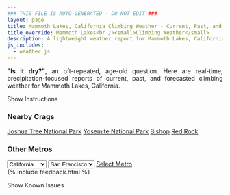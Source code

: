 ```yaml
---
### THIS FILE IS AUTO-GENERATED - DO NOT EDIT ###
layout: page
title: Mammoth Lakes, California Climbing Weather - Current, Past, and Forecasted Report
title_override: Mammoth Lakes<br /><small>Climbing Weather</small>
description: A lightweight weather report for Mammoth Lakes, California. Optimized for slow internet connections.
js_includes:
  - weather.js
---
```


<section class="measure center lh-copy f5-ns f6 ph2 mv4" style="text-align: justify;">
<strong>"Is it dry?"</strong>, an oft-repeated, age-old question. Here are real-time,
precipitation-focused reports of current, past, and forecasted climbing weather for Mammoth Lakes, California.
</section>

<p id="settings-toggle" class="mw5 b center tc hover-light-red black-70 pointer">Show Instructions</p>
<section id="settings" class="overflow-hidden" style="display:none;">
    <div class="mv2 ph2 center">
        <div class="fn f6 tc pv2">
            <p class="measure lh-copy center"><strong>Show/hide hourly forecasts</strong> by clicking the desired day.</p>
            <hr class="mw5 p0 mv2 o-60 b0 bt b--light-red light-red bg-light-red">
            <p class="measure lh-copy center"><strong>Current and Past conditions</strong> are measured by the nearest weather station. <strong>Forecast conditions</strong> are calculated and polled separately.</p>
            <hr class="mw5 p0 mv2 o-60 b0 bt b--light-red light-red bg-light-red">
            <p class="measure lh-copy center"><strong>Having issues?</strong> Try <a id="clear-cache" class="no-underline relative fancy-link light-red hover-light-red" href="#">clearing the local cache</a>.</p>
            <hr class="mw5 p0 mv2 o-60 b0 bt b--light-red light-red bg-light-red">
            <p class="measure lh-copy center">Weather data sourced from <a class="no-underline fancy-link relative light-red" target="_blank" href="https://www.weather.gov/documentation/services-web-api">weather.gov</a>.</p>
        </div>
    </div>
</section>
<section id="weather" data-crag="mammoth-lakes-california" class="mv4-ns mv3 ph2 center"></section>
<section id="nearby" class="tc lh-copy">
  <h3>Nearby Crags</h3>
<a class="nowrap no-underline fancy-link relative light-red mh3" href="/crags/joshua-tree-national-park-california-weather.html">Joshua Tree National Park</a>
<a class="nowrap no-underline fancy-link relative light-red mh3" href="/crags/yosemite-national-park-california-weather.html">Yosemite National Park</a>
<a class="nowrap no-underline fancy-link relative light-red mh3" href="/crags/bishop-california-weather.html">Bishop</a>
<a class="nowrap no-underline fancy-link relative light-red mh3" href="/crags/red-rock-nevada-weather.html">Red Rock</a>
</section>
<section id="nearby" class="tc lh-copy">
  <h3>Other Metros</h3>
  <select class="ma1 bg-near-white pa2" id="stateSel">
    <option value="Texas">Texas</option>
    <option value="Washington">Washington</option>
    <option value="Colorado">Colorado</option>
    <option value="Tennessee">Tennessee</option>
    <option value="Utah">Utah</option>
    <option value="California" selected>California</option>
  </select>
  <select class="ma1 bg-near-white pa2" id="citySel">
    <option value="San Francisco" selected>San Francisco</option>
    <option value="Los Angeles">Los Angeles</option>
  </select>
  <a id="selectMetro" class="f6 link dim ph3 pv2 ma1 dib white bg-light-red" href="/crags/san-francisco-california-weather.html">Select Metro</a>
  <script>
    var states = [];
    states["Texas"] = "Austin"
    states["Washington"] = "Seattle"
    states["Colorado"] = "Denver"
    states["Tennessee"] = "Nashville"
    states["Utah"] = "Salt Lake City"
    states["California"] = "San Francisco|Los Angeles"
  </script>
</section>
{% include feedback.html %}
<p id="issues-toggle" class="mw5 b center tc hover-light-red black-70 pointer">Show Known Issues</p>
<section id="issues" class="overflow-hidden tc f6">
</section>

<script>
  var weekly_REV_58_16 = {"updated":"2022-03-05T05:42:43+00:00","units":"us","forecastGenerator":"BaselineForecastGenerator","generatedAt":"2022-03-05T08:37:37+00:00","updateTime":"2022-03-05T05:42:43+00:00","validTimes":"2022-03-04T23:00:00+00:00/P7DT2H","elevation":{"unitCode":"wmoUnit:m","value":2411.8824},"periods":[{"number":1,"name":"Overnight","startTime":"2022-03-05T00:00:00-08:00","endTime":"2022-03-05T06:00:00-08:00","isDaytime":false,"temperature":14,"temperatureUnit":"F","temperatureTrend":null,"windSpeed":"10 mph","windDirection":"SW","icon":"https://api.weather.gov/icons/land/night/snow,60?size=medium","shortForecast":"Snow Showers Likely","detailedForecast":"Snow showers likely. Mostly cloudy, with a low around 14. Southwest wind around 10 mph, with gusts as high as 35 mph. Chance of precipitation is 60%. New snow accumulation of 1 to 2 inches possible."},{"number":2,"name":"Saturday","startTime":"2022-03-05T06:00:00-08:00","endTime":"2022-03-05T18:00:00-08:00","isDaytime":true,"temperature":29,"temperatureUnit":"F","temperatureTrend":null,"windSpeed":"5 to 10 mph","windDirection":"SW","icon":"https://api.weather.gov/icons/land/day/snow,60/snow,70?size=medium","shortForecast":"Snow Showers Likely","detailedForecast":"Snow showers likely. Partly sunny, with a high near 29. Southwest wind 5 to 10 mph, with gusts as high as 30 mph. Chance of precipitation is 70%. New snow accumulation of 1 to 3 inches possible."},{"number":3,"name":"Saturday Night","startTime":"2022-03-05T18:00:00-08:00","endTime":"2022-03-06T06:00:00-08:00","isDaytime":false,"temperature":12,"temperatureUnit":"F","temperatureTrend":null,"windSpeed":"5 mph","windDirection":"W","icon":"https://api.weather.gov/icons/land/night/snow,20/bkn?size=medium","shortForecast":"Slight Chance Snow Showers then Mostly Cloudy","detailedForecast":"A slight chance of snow showers before 10pm. Mostly cloudy, with a low around 12. West wind around 5 mph, with gusts as high as 20 mph. Chance of precipitation is 20%. New snow accumulation of less than one inch possible."},{"number":4,"name":"Sunday","startTime":"2022-03-06T06:00:00-08:00","endTime":"2022-03-06T18:00:00-08:00","isDaytime":true,"temperature":36,"temperatureUnit":"F","temperatureTrend":null,"windSpeed":"5 mph","windDirection":"NW","icon":"https://api.weather.gov/icons/land/day/few?size=medium","shortForecast":"Sunny","detailedForecast":"Sunny, with a high near 36. Northwest wind around 5 mph."},{"number":5,"name":"Sunday Night","startTime":"2022-03-06T18:00:00-08:00","endTime":"2022-03-07T06:00:00-08:00","isDaytime":false,"temperature":10,"temperatureUnit":"F","temperatureTrend":null,"windSpeed":"5 mph","windDirection":"NW","icon":"https://api.weather.gov/icons/land/night/few?size=medium","shortForecast":"Mostly Clear","detailedForecast":"Mostly clear, with a low around 10. Northwest wind around 5 mph."},{"number":6,"name":"Monday","startTime":"2022-03-07T06:00:00-08:00","endTime":"2022-03-07T18:00:00-08:00","isDaytime":true,"temperature":36,"temperatureUnit":"F","temperatureTrend":null,"windSpeed":"5 mph","windDirection":"N","icon":"https://api.weather.gov/icons/land/day/few?size=medium","shortForecast":"Sunny","detailedForecast":"Sunny, with a high near 36. North wind around 5 mph."},{"number":7,"name":"Monday Night","startTime":"2022-03-07T18:00:00-08:00","endTime":"2022-03-08T06:00:00-08:00","isDaytime":false,"temperature":14,"temperatureUnit":"F","temperatureTrend":null,"windSpeed":"5 to 10 mph","windDirection":"N","icon":"https://api.weather.gov/icons/land/night/few?size=medium","shortForecast":"Mostly Clear","detailedForecast":"Mostly clear, with a low around 14."},{"number":8,"name":"Tuesday","startTime":"2022-03-08T06:00:00-08:00","endTime":"2022-03-08T18:00:00-08:00","isDaytime":true,"temperature":43,"temperatureUnit":"F","temperatureTrend":null,"windSpeed":"5 to 10 mph","windDirection":"NW","icon":"https://api.weather.gov/icons/land/day/few?size=medium","shortForecast":"Sunny","detailedForecast":"Sunny, with a high near 43."},{"number":9,"name":"Tuesday Night","startTime":"2022-03-08T18:00:00-08:00","endTime":"2022-03-09T06:00:00-08:00","isDaytime":false,"temperature":18,"temperatureUnit":"F","temperatureTrend":null,"windSpeed":"5 to 10 mph","windDirection":"W","icon":"https://api.weather.gov/icons/land/night/few?size=medium","shortForecast":"Mostly Clear","detailedForecast":"Mostly clear, with a low around 18."},{"number":10,"name":"Wednesday","startTime":"2022-03-09T06:00:00-08:00","endTime":"2022-03-09T18:00:00-08:00","isDaytime":true,"temperature":45,"temperatureUnit":"F","temperatureTrend":null,"windSpeed":"5 to 10 mph","windDirection":"W","icon":"https://api.weather.gov/icons/land/day/few?size=medium","shortForecast":"Sunny","detailedForecast":"Sunny, with a high near 45."},{"number":11,"name":"Wednesday Night","startTime":"2022-03-09T18:00:00-08:00","endTime":"2022-03-10T06:00:00-08:00","isDaytime":false,"temperature":17,"temperatureUnit":"F","temperatureTrend":null,"windSpeed":"10 mph","windDirection":"W","icon":"https://api.weather.gov/icons/land/night/few?size=medium","shortForecast":"Mostly Clear","detailedForecast":"Mostly clear, with a low around 17."},{"number":12,"name":"Thursday","startTime":"2022-03-10T06:00:00-08:00","endTime":"2022-03-10T18:00:00-08:00","isDaytime":true,"temperature":43,"temperatureUnit":"F","temperatureTrend":null,"windSpeed":"5 to 10 mph","windDirection":"W","icon":"https://api.weather.gov/icons/land/day/few?size=medium","shortForecast":"Sunny","detailedForecast":"Sunny, with a high near 43."},{"number":13,"name":"Thursday Night","startTime":"2022-03-10T18:00:00-08:00","endTime":"2022-03-11T06:00:00-08:00","isDaytime":false,"temperature":18,"temperatureUnit":"F","temperatureTrend":null,"windSpeed":"5 to 10 mph","windDirection":"NW","icon":"https://api.weather.gov/icons/land/night/few?size=medium","shortForecast":"Mostly Clear","detailedForecast":"Mostly clear, with a low around 18."},{"number":14,"name":"Friday","startTime":"2022-03-11T06:00:00-08:00","endTime":"2022-03-11T18:00:00-08:00","isDaytime":true,"temperature":49,"temperatureUnit":"F","temperatureTrend":null,"windSpeed":"5 to 10 mph","windDirection":"NW","icon":"https://api.weather.gov/icons/land/day/few?size=medium","shortForecast":"Sunny","detailedForecast":"Sunny, with a high near 49."}]}
  var hourly_REV_58_16 = {"@context":["https://geojson.org/geojson-ld/geojson-context.jsonld",{"@version":"1.1","wx":"https://api.weather.gov/ontology#","geo":"http://www.opengis.net/ont/geosparql#","unit":"http://codes.wmo.int/common/unit/","@vocab":"https://api.weather.gov/ontology#"}],"type":"Feature","geometry":{"type":"Polygon","coordinates":[[[-118.9841824,37.6465059],[-118.9792353,37.6245903],[-118.9515481,37.6285075],[-118.9564896,37.650423499999995],[-118.9841824,37.6465059]]]},"properties":{"updated":"2022-03-05T05:42:43+00:00","units":"us","forecastGenerator":"HourlyForecastGenerator","generatedAt":"2022-03-05T08:37:39+00:00","updateTime":"2022-03-05T05:42:43+00:00","validTimes":"2022-03-04T23:00:00+00:00/P7DT2H","elevation":{"unitCode":"wmoUnit:m","value":2411.8824},"periods":[{"number":1,"name":"","startTime":"2022-03-05T00:00:00-08:00","endTime":"2022-03-05T01:00:00-08:00","isDaytime":false,"temperature":25,"temperatureUnit":"F","temperatureTrend":null,"windSpeed":"10 mph","windDirection":"SW","icon":"https://api.weather.gov/icons/land/night/snow,60?size=small","shortForecast":"Snow Showers Likely","detailedForecast":""},{"number":2,"name":"","startTime":"2022-03-05T01:00:00-08:00","endTime":"2022-03-05T02:00:00-08:00","isDaytime":false,"temperature":23,"temperatureUnit":"F","temperatureTrend":null,"windSpeed":"10 mph","windDirection":"SW","icon":"https://api.weather.gov/icons/land/night/snow,50?size=small","shortForecast":"Chance Snow Showers","detailedForecast":""},{"number":3,"name":"","startTime":"2022-03-05T02:00:00-08:00","endTime":"2022-03-05T03:00:00-08:00","isDaytime":false,"temperature":20,"temperatureUnit":"F","temperatureTrend":null,"windSpeed":"10 mph","windDirection":"SW","icon":"https://api.weather.gov/icons/land/night/snow,50?size=small","shortForecast":"Chance Snow Showers","detailedForecast":""},{"number":4,"name":"","startTime":"2022-03-05T03:00:00-08:00","endTime":"2022-03-05T04:00:00-08:00","isDaytime":false,"temperature":18,"temperatureUnit":"F","temperatureTrend":null,"windSpeed":"10 mph","windDirection":"SW","icon":"https://api.weather.gov/icons/land/night/snow,50?size=small","shortForecast":"Chance Snow Showers","detailedForecast":""},{"number":5,"name":"","startTime":"2022-03-05T04:00:00-08:00","endTime":"2022-03-05T05:00:00-08:00","isDaytime":false,"temperature":17,"temperatureUnit":"F","temperatureTrend":null,"windSpeed":"10 mph","windDirection":"SW","icon":"https://api.weather.gov/icons/land/night/snow,20?size=small","shortForecast":"Slight Chance Snow Showers","detailedForecast":""},{"number":6,"name":"","startTime":"2022-03-05T05:00:00-08:00","endTime":"2022-03-05T06:00:00-08:00","isDaytime":false,"temperature":17,"temperatureUnit":"F","temperatureTrend":null,"windSpeed":"10 mph","windDirection":"SW","icon":"https://api.weather.gov/icons/land/night/snow,20?size=small","shortForecast":"Slight Chance Snow Showers","detailedForecast":""},{"number":7,"name":"","startTime":"2022-03-05T06:00:00-08:00","endTime":"2022-03-05T07:00:00-08:00","isDaytime":true,"temperature":17,"temperatureUnit":"F","temperatureTrend":null,"windSpeed":"10 mph","windDirection":"SW","icon":"https://api.weather.gov/icons/land/day/snow,20?size=small","shortForecast":"Slight Chance Snow Showers","detailedForecast":""},{"number":8,"name":"","startTime":"2022-03-05T07:00:00-08:00","endTime":"2022-03-05T08:00:00-08:00","isDaytime":true,"temperature":16,"temperatureUnit":"F","temperatureTrend":null,"windSpeed":"10 mph","windDirection":"SW","icon":"https://api.weather.gov/icons/land/day/snow?size=small","shortForecast":"Chance Snow Showers","detailedForecast":""},{"number":9,"name":"","startTime":"2022-03-05T08:00:00-08:00","endTime":"2022-03-05T09:00:00-08:00","isDaytime":true,"temperature":20,"temperatureUnit":"F","temperatureTrend":null,"windSpeed":"10 mph","windDirection":"SW","icon":"https://api.weather.gov/icons/land/day/snow?size=small","shortForecast":"Chance Snow Showers","detailedForecast":""},{"number":10,"name":"","startTime":"2022-03-05T09:00:00-08:00","endTime":"2022-03-05T10:00:00-08:00","isDaytime":true,"temperature":24,"temperatureUnit":"F","temperatureTrend":null,"windSpeed":"10 mph","windDirection":"SW","icon":"https://api.weather.gov/icons/land/day/snow?size=small","shortForecast":"Chance Snow Showers","detailedForecast":""},{"number":11,"name":"","startTime":"2022-03-05T10:00:00-08:00","endTime":"2022-03-05T11:00:00-08:00","isDaytime":true,"temperature":25,"temperatureUnit":"F","temperatureTrend":null,"windSpeed":"5 mph","windDirection":"W","icon":"https://api.weather.gov/icons/land/day/snow?size=small","shortForecast":"Snow Showers Likely","detailedForecast":""},{"number":12,"name":"","startTime":"2022-03-05T11:00:00-08:00","endTime":"2022-03-05T12:00:00-08:00","isDaytime":true,"temperature":26,"temperatureUnit":"F","temperatureTrend":null,"windSpeed":"5 mph","windDirection":"W","icon":"https://api.weather.gov/icons/land/day/snow?size=small","shortForecast":"Snow Showers Likely","detailedForecast":""},{"number":13,"name":"","startTime":"2022-03-05T12:00:00-08:00","endTime":"2022-03-05T13:00:00-08:00","isDaytime":true,"temperature":27,"temperatureUnit":"F","temperatureTrend":null,"windSpeed":"5 mph","windDirection":"W","icon":"https://api.weather.gov/icons/land/day/snow?size=small","shortForecast":"Snow Showers Likely","detailedForecast":""},{"number":14,"name":"","startTime":"2022-03-05T13:00:00-08:00","endTime":"2022-03-05T14:00:00-08:00","isDaytime":true,"temperature":27,"temperatureUnit":"F","temperatureTrend":null,"windSpeed":"10 mph","windDirection":"W","icon":"https://api.weather.gov/icons/land/day/snow?size=small","shortForecast":"Snow Showers Likely","detailedForecast":""},{"number":15,"name":"","startTime":"2022-03-05T14:00:00-08:00","endTime":"2022-03-05T15:00:00-08:00","isDaytime":true,"temperature":27,"temperatureUnit":"F","temperatureTrend":null,"windSpeed":"10 mph","windDirection":"W","icon":"https://api.weather.gov/icons/land/day/snow?size=small","shortForecast":"Snow Showers Likely","detailedForecast":""},{"number":16,"name":"","startTime":"2022-03-05T15:00:00-08:00","endTime":"2022-03-05T16:00:00-08:00","isDaytime":true,"temperature":27,"temperatureUnit":"F","temperatureTrend":null,"windSpeed":"10 mph","windDirection":"W","icon":"https://api.weather.gov/icons/land/day/snow?size=small","shortForecast":"Snow Showers Likely","detailedForecast":""},{"number":17,"name":"","startTime":"2022-03-05T16:00:00-08:00","endTime":"2022-03-05T17:00:00-08:00","isDaytime":true,"temperature":26,"temperatureUnit":"F","temperatureTrend":null,"windSpeed":"5 mph","windDirection":"W","icon":"https://api.weather.gov/icons/land/day/snow?size=small","shortForecast":"Slight Chance Snow Showers","detailedForecast":""},{"number":18,"name":"","startTime":"2022-03-05T17:00:00-08:00","endTime":"2022-03-05T18:00:00-08:00","isDaytime":true,"temperature":25,"temperatureUnit":"F","temperatureTrend":null,"windSpeed":"5 mph","windDirection":"W","icon":"https://api.weather.gov/icons/land/day/snow?size=small","shortForecast":"Slight Chance Snow Showers","detailedForecast":""},{"number":19,"name":"","startTime":"2022-03-05T18:00:00-08:00","endTime":"2022-03-05T19:00:00-08:00","isDaytime":false,"temperature":23,"temperatureUnit":"F","temperatureTrend":null,"windSpeed":"5 mph","windDirection":"W","icon":"https://api.weather.gov/icons/land/night/snow?size=small","shortForecast":"Slight Chance Snow Showers","detailedForecast":""},{"number":20,"name":"","startTime":"2022-03-05T19:00:00-08:00","endTime":"2022-03-05T20:00:00-08:00","isDaytime":false,"temperature":22,"temperatureUnit":"F","temperatureTrend":null,"windSpeed":"5 mph","windDirection":"W","icon":"https://api.weather.gov/icons/land/night/snow?size=small","shortForecast":"Slight Chance Snow Showers","detailedForecast":""},{"number":21,"name":"","startTime":"2022-03-05T20:00:00-08:00","endTime":"2022-03-05T21:00:00-08:00","isDaytime":false,"temperature":21,"temperatureUnit":"F","temperatureTrend":null,"windSpeed":"5 mph","windDirection":"W","icon":"https://api.weather.gov/icons/land/night/snow?size=small","shortForecast":"Slight Chance Snow Showers","detailedForecast":""},{"number":22,"name":"","startTime":"2022-03-05T21:00:00-08:00","endTime":"2022-03-05T22:00:00-08:00","isDaytime":false,"temperature":21,"temperatureUnit":"F","temperatureTrend":null,"windSpeed":"5 mph","windDirection":"W","icon":"https://api.weather.gov/icons/land/night/snow?size=small","shortForecast":"Slight Chance Snow Showers","detailedForecast":""},{"number":23,"name":"","startTime":"2022-03-05T22:00:00-08:00","endTime":"2022-03-05T23:00:00-08:00","isDaytime":false,"temperature":21,"temperatureUnit":"F","temperatureTrend":null,"windSpeed":"5 mph","windDirection":"W","icon":"https://api.weather.gov/icons/land/night/bkn?size=small","shortForecast":"Mostly Cloudy","detailedForecast":""},{"number":24,"name":"","startTime":"2022-03-05T23:00:00-08:00","endTime":"2022-03-06T00:00:00-08:00","isDaytime":false,"temperature":20,"temperatureUnit":"F","temperatureTrend":null,"windSpeed":"5 mph","windDirection":"W","icon":"https://api.weather.gov/icons/land/night/bkn?size=small","shortForecast":"Mostly Cloudy","detailedForecast":""},{"number":25,"name":"","startTime":"2022-03-06T00:00:00-08:00","endTime":"2022-03-06T01:00:00-08:00","isDaytime":false,"temperature":20,"temperatureUnit":"F","temperatureTrend":null,"windSpeed":"5 mph","windDirection":"W","icon":"https://api.weather.gov/icons/land/night/bkn?size=small","shortForecast":"Mostly Cloudy","detailedForecast":""},{"number":26,"name":"","startTime":"2022-03-06T01:00:00-08:00","endTime":"2022-03-06T02:00:00-08:00","isDaytime":false,"temperature":19,"temperatureUnit":"F","temperatureTrend":null,"windSpeed":"5 mph","windDirection":"W","icon":"https://api.weather.gov/icons/land/night/bkn?size=small","shortForecast":"Mostly Cloudy","detailedForecast":""},{"number":27,"name":"","startTime":"2022-03-06T02:00:00-08:00","endTime":"2022-03-06T03:00:00-08:00","isDaytime":false,"temperature":18,"temperatureUnit":"F","temperatureTrend":null,"windSpeed":"5 mph","windDirection":"W","icon":"https://api.weather.gov/icons/land/night/bkn?size=small","shortForecast":"Mostly Cloudy","detailedForecast":""},{"number":28,"name":"","startTime":"2022-03-06T03:00:00-08:00","endTime":"2022-03-06T04:00:00-08:00","isDaytime":false,"temperature":18,"temperatureUnit":"F","temperatureTrend":null,"windSpeed":"5 mph","windDirection":"W","icon":"https://api.weather.gov/icons/land/night/bkn?size=small","shortForecast":"Mostly Cloudy","detailedForecast":""},{"number":29,"name":"","startTime":"2022-03-06T04:00:00-08:00","endTime":"2022-03-06T05:00:00-08:00","isDaytime":false,"temperature":17,"temperatureUnit":"F","temperatureTrend":null,"windSpeed":"5 mph","windDirection":"W","icon":"https://api.weather.gov/icons/land/night/sct?size=small","shortForecast":"Partly Cloudy","detailedForecast":""},{"number":30,"name":"","startTime":"2022-03-06T05:00:00-08:00","endTime":"2022-03-06T06:00:00-08:00","isDaytime":false,"temperature":15,"temperatureUnit":"F","temperatureTrend":null,"windSpeed":"5 mph","windDirection":"W","icon":"https://api.weather.gov/icons/land/night/sct?size=small","shortForecast":"Partly Cloudy","detailedForecast":""},{"number":31,"name":"","startTime":"2022-03-06T06:00:00-08:00","endTime":"2022-03-06T07:00:00-08:00","isDaytime":true,"temperature":14,"temperatureUnit":"F","temperatureTrend":null,"windSpeed":"5 mph","windDirection":"W","icon":"https://api.weather.gov/icons/land/day/sct?size=small","shortForecast":"Mostly Sunny","detailedForecast":""},{"number":32,"name":"","startTime":"2022-03-06T07:00:00-08:00","endTime":"2022-03-06T08:00:00-08:00","isDaytime":true,"temperature":15,"temperatureUnit":"F","temperatureTrend":null,"windSpeed":"5 mph","windDirection":"W","icon":"https://api.weather.gov/icons/land/day/few?size=small","shortForecast":"Sunny","detailedForecast":""},{"number":33,"name":"","startTime":"2022-03-06T08:00:00-08:00","endTime":"2022-03-06T09:00:00-08:00","isDaytime":true,"temperature":19,"temperatureUnit":"F","temperatureTrend":null,"windSpeed":"5 mph","windDirection":"W","icon":"https://api.weather.gov/icons/land/day/few?size=small","shortForecast":"Sunny","detailedForecast":""},{"number":34,"name":"","startTime":"2022-03-06T09:00:00-08:00","endTime":"2022-03-06T10:00:00-08:00","isDaytime":true,"temperature":24,"temperatureUnit":"F","temperatureTrend":null,"windSpeed":"5 mph","windDirection":"W","icon":"https://api.weather.gov/icons/land/day/few?size=small","shortForecast":"Sunny","detailedForecast":""},{"number":35,"name":"","startTime":"2022-03-06T10:00:00-08:00","endTime":"2022-03-06T11:00:00-08:00","isDaytime":true,"temperature":29,"temperatureUnit":"F","temperatureTrend":null,"windSpeed":"5 mph","windDirection":"N","icon":"https://api.weather.gov/icons/land/day/few?size=small","shortForecast":"Sunny","detailedForecast":""},{"number":36,"name":"","startTime":"2022-03-06T11:00:00-08:00","endTime":"2022-03-06T12:00:00-08:00","isDaytime":true,"temperature":32,"temperatureUnit":"F","temperatureTrend":null,"windSpeed":"5 mph","windDirection":"N","icon":"https://api.weather.gov/icons/land/day/few?size=small","shortForecast":"Sunny","detailedForecast":""},{"number":37,"name":"","startTime":"2022-03-06T12:00:00-08:00","endTime":"2022-03-06T13:00:00-08:00","isDaytime":true,"temperature":33,"temperatureUnit":"F","temperatureTrend":null,"windSpeed":"5 mph","windDirection":"N","icon":"https://api.weather.gov/icons/land/day/few?size=small","shortForecast":"Sunny","detailedForecast":""},{"number":38,"name":"","startTime":"2022-03-06T13:00:00-08:00","endTime":"2022-03-06T14:00:00-08:00","isDaytime":true,"temperature":34,"temperatureUnit":"F","temperatureTrend":null,"windSpeed":"5 mph","windDirection":"N","icon":"https://api.weather.gov/icons/land/day/few?size=small","shortForecast":"Sunny","detailedForecast":""},{"number":39,"name":"","startTime":"2022-03-06T14:00:00-08:00","endTime":"2022-03-06T15:00:00-08:00","isDaytime":true,"temperature":35,"temperatureUnit":"F","temperatureTrend":null,"windSpeed":"5 mph","windDirection":"N","icon":"https://api.weather.gov/icons/land/day/few?size=small","shortForecast":"Sunny","detailedForecast":""},{"number":40,"name":"","startTime":"2022-03-06T15:00:00-08:00","endTime":"2022-03-06T16:00:00-08:00","isDaytime":true,"temperature":35,"temperatureUnit":"F","temperatureTrend":null,"windSpeed":"5 mph","windDirection":"N","icon":"https://api.weather.gov/icons/land/day/few?size=small","shortForecast":"Sunny","detailedForecast":""},{"number":41,"name":"","startTime":"2022-03-06T16:00:00-08:00","endTime":"2022-03-06T17:00:00-08:00","isDaytime":true,"temperature":33,"temperatureUnit":"F","temperatureTrend":null,"windSpeed":"5 mph","windDirection":"N","icon":"https://api.weather.gov/icons/land/day/few?size=small","shortForecast":"Sunny","detailedForecast":""},{"number":42,"name":"","startTime":"2022-03-06T17:00:00-08:00","endTime":"2022-03-06T18:00:00-08:00","isDaytime":true,"temperature":29,"temperatureUnit":"F","temperatureTrend":null,"windSpeed":"5 mph","windDirection":"N","icon":"https://api.weather.gov/icons/land/day/few?size=small","shortForecast":"Sunny","detailedForecast":""},{"number":43,"name":"","startTime":"2022-03-06T18:00:00-08:00","endTime":"2022-03-06T19:00:00-08:00","isDaytime":false,"temperature":25,"temperatureUnit":"F","temperatureTrend":null,"windSpeed":"5 mph","windDirection":"N","icon":"https://api.weather.gov/icons/land/night/few?size=small","shortForecast":"Mostly Clear","detailedForecast":""},{"number":44,"name":"","startTime":"2022-03-06T19:00:00-08:00","endTime":"2022-03-06T20:00:00-08:00","isDaytime":false,"temperature":21,"temperatureUnit":"F","temperatureTrend":null,"windSpeed":"5 mph","windDirection":"NW","icon":"https://api.weather.gov/icons/land/night/few?size=small","shortForecast":"Mostly Clear","detailedForecast":""},{"number":45,"name":"","startTime":"2022-03-06T20:00:00-08:00","endTime":"2022-03-06T21:00:00-08:00","isDaytime":false,"temperature":19,"temperatureUnit":"F","temperatureTrend":null,"windSpeed":"5 mph","windDirection":"NW","icon":"https://api.weather.gov/icons/land/night/few?size=small","shortForecast":"Mostly Clear","detailedForecast":""},{"number":46,"name":"","startTime":"2022-03-06T21:00:00-08:00","endTime":"2022-03-06T22:00:00-08:00","isDaytime":false,"temperature":18,"temperatureUnit":"F","temperatureTrend":null,"windSpeed":"5 mph","windDirection":"NW","icon":"https://api.weather.gov/icons/land/night/few?size=small","shortForecast":"Mostly Clear","detailedForecast":""},{"number":47,"name":"","startTime":"2022-03-06T22:00:00-08:00","endTime":"2022-03-06T23:00:00-08:00","isDaytime":false,"temperature":18,"temperatureUnit":"F","temperatureTrend":null,"windSpeed":"5 mph","windDirection":"NW","icon":"https://api.weather.gov/icons/land/night/few?size=small","shortForecast":"Mostly Clear","detailedForecast":""},{"number":48,"name":"","startTime":"2022-03-06T23:00:00-08:00","endTime":"2022-03-07T00:00:00-08:00","isDaytime":false,"temperature":17,"temperatureUnit":"F","temperatureTrend":null,"windSpeed":"5 mph","windDirection":"NW","icon":"https://api.weather.gov/icons/land/night/few?size=small","shortForecast":"Mostly Clear","detailedForecast":""},{"number":49,"name":"","startTime":"2022-03-07T00:00:00-08:00","endTime":"2022-03-07T01:00:00-08:00","isDaytime":false,"temperature":17,"temperatureUnit":"F","temperatureTrend":null,"windSpeed":"5 mph","windDirection":"NW","icon":"https://api.weather.gov/icons/land/night/few?size=small","shortForecast":"Mostly Clear","detailedForecast":""},{"number":50,"name":"","startTime":"2022-03-07T01:00:00-08:00","endTime":"2022-03-07T02:00:00-08:00","isDaytime":false,"temperature":16,"temperatureUnit":"F","temperatureTrend":null,"windSpeed":"5 mph","windDirection":"NW","icon":"https://api.weather.gov/icons/land/night/few?size=small","shortForecast":"Mostly Clear","detailedForecast":""},{"number":51,"name":"","startTime":"2022-03-07T02:00:00-08:00","endTime":"2022-03-07T03:00:00-08:00","isDaytime":false,"temperature":15,"temperatureUnit":"F","temperatureTrend":null,"windSpeed":"5 mph","windDirection":"NW","icon":"https://api.weather.gov/icons/land/night/few?size=small","shortForecast":"Mostly Clear","detailedForecast":""},{"number":52,"name":"","startTime":"2022-03-07T03:00:00-08:00","endTime":"2022-03-07T04:00:00-08:00","isDaytime":false,"temperature":14,"temperatureUnit":"F","temperatureTrend":null,"windSpeed":"5 mph","windDirection":"NW","icon":"https://api.weather.gov/icons/land/night/few?size=small","shortForecast":"Mostly Clear","detailedForecast":""},{"number":53,"name":"","startTime":"2022-03-07T04:00:00-08:00","endTime":"2022-03-07T05:00:00-08:00","isDaytime":false,"temperature":13,"temperatureUnit":"F","temperatureTrend":null,"windSpeed":"5 mph","windDirection":"N","icon":"https://api.weather.gov/icons/land/night/few?size=small","shortForecast":"Mostly Clear","detailedForecast":""},{"number":54,"name":"","startTime":"2022-03-07T05:00:00-08:00","endTime":"2022-03-07T06:00:00-08:00","isDaytime":false,"temperature":12,"temperatureUnit":"F","temperatureTrend":null,"windSpeed":"5 mph","windDirection":"N","icon":"https://api.weather.gov/icons/land/night/few?size=small","shortForecast":"Mostly Clear","detailedForecast":""},{"number":55,"name":"","startTime":"2022-03-07T06:00:00-08:00","endTime":"2022-03-07T07:00:00-08:00","isDaytime":true,"temperature":11,"temperatureUnit":"F","temperatureTrend":null,"windSpeed":"5 mph","windDirection":"N","icon":"https://api.weather.gov/icons/land/day/few?size=small","shortForecast":"Sunny","detailedForecast":""},{"number":56,"name":"","startTime":"2022-03-07T07:00:00-08:00","endTime":"2022-03-07T08:00:00-08:00","isDaytime":true,"temperature":12,"temperatureUnit":"F","temperatureTrend":null,"windSpeed":"5 mph","windDirection":"N","icon":"https://api.weather.gov/icons/land/day/few?size=small","shortForecast":"Sunny","detailedForecast":""},{"number":57,"name":"","startTime":"2022-03-07T08:00:00-08:00","endTime":"2022-03-07T09:00:00-08:00","isDaytime":true,"temperature":16,"temperatureUnit":"F","temperatureTrend":null,"windSpeed":"5 mph","windDirection":"N","icon":"https://api.weather.gov/icons/land/day/few?size=small","shortForecast":"Sunny","detailedForecast":""},{"number":58,"name":"","startTime":"2022-03-07T09:00:00-08:00","endTime":"2022-03-07T10:00:00-08:00","isDaytime":true,"temperature":22,"temperatureUnit":"F","temperatureTrend":null,"windSpeed":"5 mph","windDirection":"N","icon":"https://api.weather.gov/icons/land/day/few?size=small","shortForecast":"Sunny","detailedForecast":""},{"number":59,"name":"","startTime":"2022-03-07T10:00:00-08:00","endTime":"2022-03-07T11:00:00-08:00","isDaytime":true,"temperature":27,"temperatureUnit":"F","temperatureTrend":null,"windSpeed":"5 mph","windDirection":"N","icon":"https://api.weather.gov/icons/land/day/skc?size=small","shortForecast":"Sunny","detailedForecast":""},{"number":60,"name":"","startTime":"2022-03-07T11:00:00-08:00","endTime":"2022-03-07T12:00:00-08:00","isDaytime":true,"temperature":30,"temperatureUnit":"F","temperatureTrend":null,"windSpeed":"5 mph","windDirection":"N","icon":"https://api.weather.gov/icons/land/day/skc?size=small","shortForecast":"Sunny","detailedForecast":""},{"number":61,"name":"","startTime":"2022-03-07T12:00:00-08:00","endTime":"2022-03-07T13:00:00-08:00","isDaytime":true,"temperature":31,"temperatureUnit":"F","temperatureTrend":null,"windSpeed":"5 mph","windDirection":"N","icon":"https://api.weather.gov/icons/land/day/skc?size=small","shortForecast":"Sunny","detailedForecast":""},{"number":62,"name":"","startTime":"2022-03-07T13:00:00-08:00","endTime":"2022-03-07T14:00:00-08:00","isDaytime":true,"temperature":32,"temperatureUnit":"F","temperatureTrend":null,"windSpeed":"5 mph","windDirection":"N","icon":"https://api.weather.gov/icons/land/day/skc?size=small","shortForecast":"Sunny","detailedForecast":""},{"number":63,"name":"","startTime":"2022-03-07T14:00:00-08:00","endTime":"2022-03-07T15:00:00-08:00","isDaytime":true,"temperature":33,"temperatureUnit":"F","temperatureTrend":null,"windSpeed":"5 mph","windDirection":"N","icon":"https://api.weather.gov/icons/land/day/skc?size=small","shortForecast":"Sunny","detailedForecast":""},{"number":64,"name":"","startTime":"2022-03-07T15:00:00-08:00","endTime":"2022-03-07T16:00:00-08:00","isDaytime":true,"temperature":34,"temperatureUnit":"F","temperatureTrend":null,"windSpeed":"5 mph","windDirection":"N","icon":"https://api.weather.gov/icons/land/day/skc?size=small","shortForecast":"Sunny","detailedForecast":""},{"number":65,"name":"","startTime":"2022-03-07T16:00:00-08:00","endTime":"2022-03-07T17:00:00-08:00","isDaytime":true,"temperature":33,"temperatureUnit":"F","temperatureTrend":null,"windSpeed":"5 mph","windDirection":"N","icon":"https://api.weather.gov/icons/land/day/skc?size=small","shortForecast":"Sunny","detailedForecast":""},{"number":66,"name":"","startTime":"2022-03-07T17:00:00-08:00","endTime":"2022-03-07T18:00:00-08:00","isDaytime":true,"temperature":30,"temperatureUnit":"F","temperatureTrend":null,"windSpeed":"5 mph","windDirection":"N","icon":"https://api.weather.gov/icons/land/day/skc?size=small","shortForecast":"Sunny","detailedForecast":""},{"number":67,"name":"","startTime":"2022-03-07T18:00:00-08:00","endTime":"2022-03-07T19:00:00-08:00","isDaytime":false,"temperature":26,"temperatureUnit":"F","temperatureTrend":null,"windSpeed":"5 mph","windDirection":"N","icon":"https://api.weather.gov/icons/land/night/skc?size=small","shortForecast":"Clear","detailedForecast":""},{"number":68,"name":"","startTime":"2022-03-07T19:00:00-08:00","endTime":"2022-03-07T20:00:00-08:00","isDaytime":false,"temperature":23,"temperatureUnit":"F","temperatureTrend":null,"windSpeed":"5 mph","windDirection":"N","icon":"https://api.weather.gov/icons/land/night/few?size=small","shortForecast":"Mostly Clear","detailedForecast":""},{"number":69,"name":"","startTime":"2022-03-07T20:00:00-08:00","endTime":"2022-03-07T21:00:00-08:00","isDaytime":false,"temperature":21,"temperatureUnit":"F","temperatureTrend":null,"windSpeed":"5 mph","windDirection":"N","icon":"https://api.weather.gov/icons/land/night/few?size=small","shortForecast":"Mostly Clear","detailedForecast":""},{"number":70,"name":"","startTime":"2022-03-07T21:00:00-08:00","endTime":"2022-03-07T22:00:00-08:00","isDaytime":false,"temperature":20,"temperatureUnit":"F","temperatureTrend":null,"windSpeed":"5 mph","windDirection":"N","icon":"https://api.weather.gov/icons/land/night/few?size=small","shortForecast":"Mostly Clear","detailedForecast":""},{"number":71,"name":"","startTime":"2022-03-07T22:00:00-08:00","endTime":"2022-03-07T23:00:00-08:00","isDaytime":false,"temperature":20,"temperatureUnit":"F","temperatureTrend":null,"windSpeed":"10 mph","windDirection":"N","icon":"https://api.weather.gov/icons/land/night/few?size=small","shortForecast":"Mostly Clear","detailedForecast":""},{"number":72,"name":"","startTime":"2022-03-07T23:00:00-08:00","endTime":"2022-03-08T00:00:00-08:00","isDaytime":false,"temperature":20,"temperatureUnit":"F","temperatureTrend":null,"windSpeed":"10 mph","windDirection":"N","icon":"https://api.weather.gov/icons/land/night/few?size=small","shortForecast":"Mostly Clear","detailedForecast":""},{"number":73,"name":"","startTime":"2022-03-08T00:00:00-08:00","endTime":"2022-03-08T01:00:00-08:00","isDaytime":false,"temperature":19,"temperatureUnit":"F","temperatureTrend":null,"windSpeed":"10 mph","windDirection":"N","icon":"https://api.weather.gov/icons/land/night/few?size=small","shortForecast":"Mostly Clear","detailedForecast":""},{"number":74,"name":"","startTime":"2022-03-08T01:00:00-08:00","endTime":"2022-03-08T02:00:00-08:00","isDaytime":false,"temperature":19,"temperatureUnit":"F","temperatureTrend":null,"windSpeed":"10 mph","windDirection":"N","icon":"https://api.weather.gov/icons/land/night/skc?size=small","shortForecast":"Clear","detailedForecast":""},{"number":75,"name":"","startTime":"2022-03-08T02:00:00-08:00","endTime":"2022-03-08T03:00:00-08:00","isDaytime":false,"temperature":19,"temperatureUnit":"F","temperatureTrend":null,"windSpeed":"10 mph","windDirection":"N","icon":"https://api.weather.gov/icons/land/night/skc?size=small","shortForecast":"Clear","detailedForecast":""},{"number":76,"name":"","startTime":"2022-03-08T03:00:00-08:00","endTime":"2022-03-08T04:00:00-08:00","isDaytime":false,"temperature":18,"temperatureUnit":"F","temperatureTrend":null,"windSpeed":"10 mph","windDirection":"N","icon":"https://api.weather.gov/icons/land/night/skc?size=small","shortForecast":"Clear","detailedForecast":""},{"number":77,"name":"","startTime":"2022-03-08T04:00:00-08:00","endTime":"2022-03-08T05:00:00-08:00","isDaytime":false,"temperature":18,"temperatureUnit":"F","temperatureTrend":null,"windSpeed":"10 mph","windDirection":"N","icon":"https://api.weather.gov/icons/land/night/few?size=small","shortForecast":"Mostly Clear","detailedForecast":""},{"number":78,"name":"","startTime":"2022-03-08T05:00:00-08:00","endTime":"2022-03-08T06:00:00-08:00","isDaytime":false,"temperature":17,"temperatureUnit":"F","temperatureTrend":null,"windSpeed":"10 mph","windDirection":"N","icon":"https://api.weather.gov/icons/land/night/few?size=small","shortForecast":"Mostly Clear","detailedForecast":""},{"number":79,"name":"","startTime":"2022-03-08T06:00:00-08:00","endTime":"2022-03-08T07:00:00-08:00","isDaytime":true,"temperature":17,"temperatureUnit":"F","temperatureTrend":null,"windSpeed":"10 mph","windDirection":"N","icon":"https://api.weather.gov/icons/land/day/few?size=small","shortForecast":"Sunny","detailedForecast":""},{"number":80,"name":"","startTime":"2022-03-08T07:00:00-08:00","endTime":"2022-03-08T08:00:00-08:00","isDaytime":true,"temperature":19,"temperatureUnit":"F","temperatureTrend":null,"windSpeed":"5 mph","windDirection":"N","icon":"https://api.weather.gov/icons/land/day/few?size=small","shortForecast":"Sunny","detailedForecast":""},{"number":81,"name":"","startTime":"2022-03-08T08:00:00-08:00","endTime":"2022-03-08T09:00:00-08:00","isDaytime":true,"temperature":24,"temperatureUnit":"F","temperatureTrend":null,"windSpeed":"5 mph","windDirection":"N","icon":"https://api.weather.gov/icons/land/day/few?size=small","shortForecast":"Sunny","detailedForecast":""},{"number":82,"name":"","startTime":"2022-03-08T09:00:00-08:00","endTime":"2022-03-08T10:00:00-08:00","isDaytime":true,"temperature":30,"temperatureUnit":"F","temperatureTrend":null,"windSpeed":"5 mph","windDirection":"N","icon":"https://api.weather.gov/icons/land/day/few?size=small","shortForecast":"Sunny","detailedForecast":""},{"number":83,"name":"","startTime":"2022-03-08T10:00:00-08:00","endTime":"2022-03-08T11:00:00-08:00","isDaytime":true,"temperature":36,"temperatureUnit":"F","temperatureTrend":null,"windSpeed":"5 mph","windDirection":"N","icon":"https://api.weather.gov/icons/land/day/few?size=small","shortForecast":"Sunny","detailedForecast":""},{"number":84,"name":"","startTime":"2022-03-08T11:00:00-08:00","endTime":"2022-03-08T12:00:00-08:00","isDaytime":true,"temperature":39,"temperatureUnit":"F","temperatureTrend":null,"windSpeed":"5 mph","windDirection":"N","icon":"https://api.weather.gov/icons/land/day/few?size=small","shortForecast":"Sunny","detailedForecast":""},{"number":85,"name":"","startTime":"2022-03-08T12:00:00-08:00","endTime":"2022-03-08T13:00:00-08:00","isDaytime":true,"temperature":40,"temperatureUnit":"F","temperatureTrend":null,"windSpeed":"5 mph","windDirection":"N","icon":"https://api.weather.gov/icons/land/day/few?size=small","shortForecast":"Sunny","detailedForecast":""},{"number":86,"name":"","startTime":"2022-03-08T13:00:00-08:00","endTime":"2022-03-08T14:00:00-08:00","isDaytime":true,"temperature":39,"temperatureUnit":"F","temperatureTrend":null,"windSpeed":"5 mph","windDirection":"NW","icon":"https://api.weather.gov/icons/land/day/few?size=small","shortForecast":"Sunny","detailedForecast":""},{"number":87,"name":"","startTime":"2022-03-08T14:00:00-08:00","endTime":"2022-03-08T15:00:00-08:00","isDaytime":true,"temperature":40,"temperatureUnit":"F","temperatureTrend":null,"windSpeed":"5 mph","windDirection":"NW","icon":"https://api.weather.gov/icons/land/day/few?size=small","shortForecast":"Sunny","detailedForecast":""},{"number":88,"name":"","startTime":"2022-03-08T15:00:00-08:00","endTime":"2022-03-08T16:00:00-08:00","isDaytime":true,"temperature":40,"temperatureUnit":"F","temperatureTrend":null,"windSpeed":"5 mph","windDirection":"NW","icon":"https://api.weather.gov/icons/land/day/few?size=small","shortForecast":"Sunny","detailedForecast":""},{"number":89,"name":"","startTime":"2022-03-08T16:00:00-08:00","endTime":"2022-03-08T17:00:00-08:00","isDaytime":true,"temperature":39,"temperatureUnit":"F","temperatureTrend":null,"windSpeed":"5 mph","windDirection":"W","icon":"https://api.weather.gov/icons/land/day/sct?size=small","shortForecast":"Mostly Sunny","detailedForecast":""},{"number":90,"name":"","startTime":"2022-03-08T17:00:00-08:00","endTime":"2022-03-08T18:00:00-08:00","isDaytime":true,"temperature":35,"temperatureUnit":"F","temperatureTrend":null,"windSpeed":"5 mph","windDirection":"W","icon":"https://api.weather.gov/icons/land/day/sct?size=small","shortForecast":"Mostly Sunny","detailedForecast":""},{"number":91,"name":"","startTime":"2022-03-08T18:00:00-08:00","endTime":"2022-03-08T19:00:00-08:00","isDaytime":false,"temperature":31,"temperatureUnit":"F","temperatureTrend":null,"windSpeed":"5 mph","windDirection":"W","icon":"https://api.weather.gov/icons/land/night/sct?size=small","shortForecast":"Partly Cloudy","detailedForecast":""},{"number":92,"name":"","startTime":"2022-03-08T19:00:00-08:00","endTime":"2022-03-08T20:00:00-08:00","isDaytime":false,"temperature":27,"temperatureUnit":"F","temperatureTrend":null,"windSpeed":"5 mph","windDirection":"W","icon":"https://api.weather.gov/icons/land/night/sct?size=small","shortForecast":"Partly Cloudy","detailedForecast":""},{"number":93,"name":"","startTime":"2022-03-08T20:00:00-08:00","endTime":"2022-03-08T21:00:00-08:00","isDaytime":false,"temperature":25,"temperatureUnit":"F","temperatureTrend":null,"windSpeed":"5 mph","windDirection":"W","icon":"https://api.weather.gov/icons/land/night/sct?size=small","shortForecast":"Partly Cloudy","detailedForecast":""},{"number":94,"name":"","startTime":"2022-03-08T21:00:00-08:00","endTime":"2022-03-08T22:00:00-08:00","isDaytime":false,"temperature":24,"temperatureUnit":"F","temperatureTrend":null,"windSpeed":"5 mph","windDirection":"W","icon":"https://api.weather.gov/icons/land/night/sct?size=small","shortForecast":"Partly Cloudy","detailedForecast":""},{"number":95,"name":"","startTime":"2022-03-08T22:00:00-08:00","endTime":"2022-03-08T23:00:00-08:00","isDaytime":false,"temperature":24,"temperatureUnit":"F","temperatureTrend":null,"windSpeed":"5 mph","windDirection":"W","icon":"https://api.weather.gov/icons/land/night/few?size=small","shortForecast":"Mostly Clear","detailedForecast":""},{"number":96,"name":"","startTime":"2022-03-08T23:00:00-08:00","endTime":"2022-03-09T00:00:00-08:00","isDaytime":false,"temperature":24,"temperatureUnit":"F","temperatureTrend":null,"windSpeed":"5 mph","windDirection":"W","icon":"https://api.weather.gov/icons/land/night/few?size=small","shortForecast":"Mostly Clear","detailedForecast":""},{"number":97,"name":"","startTime":"2022-03-09T00:00:00-08:00","endTime":"2022-03-09T01:00:00-08:00","isDaytime":false,"temperature":24,"temperatureUnit":"F","temperatureTrend":null,"windSpeed":"5 mph","windDirection":"W","icon":"https://api.weather.gov/icons/land/night/few?size=small","shortForecast":"Mostly Clear","detailedForecast":""},{"number":98,"name":"","startTime":"2022-03-09T01:00:00-08:00","endTime":"2022-03-09T02:00:00-08:00","isDaytime":false,"temperature":24,"temperatureUnit":"F","temperatureTrend":null,"windSpeed":"5 mph","windDirection":"SW","icon":"https://api.weather.gov/icons/land/night/few?size=small","shortForecast":"Mostly Clear","detailedForecast":""},{"number":99,"name":"","startTime":"2022-03-09T02:00:00-08:00","endTime":"2022-03-09T03:00:00-08:00","isDaytime":false,"temperature":24,"temperatureUnit":"F","temperatureTrend":null,"windSpeed":"5 mph","windDirection":"SW","icon":"https://api.weather.gov/icons/land/night/few?size=small","shortForecast":"Mostly Clear","detailedForecast":""},{"number":100,"name":"","startTime":"2022-03-09T03:00:00-08:00","endTime":"2022-03-09T04:00:00-08:00","isDaytime":false,"temperature":23,"temperatureUnit":"F","temperatureTrend":null,"windSpeed":"5 mph","windDirection":"SW","icon":"https://api.weather.gov/icons/land/night/few?size=small","shortForecast":"Mostly Clear","detailedForecast":""},{"number":101,"name":"","startTime":"2022-03-09T04:00:00-08:00","endTime":"2022-03-09T05:00:00-08:00","isDaytime":false,"temperature":23,"temperatureUnit":"F","temperatureTrend":null,"windSpeed":"10 mph","windDirection":"SW","icon":"https://api.weather.gov/icons/land/night/few?size=small","shortForecast":"Mostly Clear","detailedForecast":""},{"number":102,"name":"","startTime":"2022-03-09T05:00:00-08:00","endTime":"2022-03-09T06:00:00-08:00","isDaytime":false,"temperature":22,"temperatureUnit":"F","temperatureTrend":null,"windSpeed":"10 mph","windDirection":"SW","icon":"https://api.weather.gov/icons/land/night/few?size=small","shortForecast":"Mostly Clear","detailedForecast":""},{"number":103,"name":"","startTime":"2022-03-09T06:00:00-08:00","endTime":"2022-03-09T07:00:00-08:00","isDaytime":true,"temperature":22,"temperatureUnit":"F","temperatureTrend":null,"windSpeed":"10 mph","windDirection":"SW","icon":"https://api.weather.gov/icons/land/day/few?size=small","shortForecast":"Sunny","detailedForecast":""},{"number":104,"name":"","startTime":"2022-03-09T07:00:00-08:00","endTime":"2022-03-09T08:00:00-08:00","isDaytime":true,"temperature":23,"temperatureUnit":"F","temperatureTrend":null,"windSpeed":"10 mph","windDirection":"SW","icon":"https://api.weather.gov/icons/land/day/few?size=small","shortForecast":"Sunny","detailedForecast":""},{"number":105,"name":"","startTime":"2022-03-09T08:00:00-08:00","endTime":"2022-03-09T09:00:00-08:00","isDaytime":true,"temperature":28,"temperatureUnit":"F","temperatureTrend":null,"windSpeed":"10 mph","windDirection":"SW","icon":"https://api.weather.gov/icons/land/day/few?size=small","shortForecast":"Sunny","detailedForecast":""},{"number":106,"name":"","startTime":"2022-03-09T09:00:00-08:00","endTime":"2022-03-09T10:00:00-08:00","isDaytime":true,"temperature":34,"temperatureUnit":"F","temperatureTrend":null,"windSpeed":"10 mph","windDirection":"SW","icon":"https://api.weather.gov/icons/land/day/few?size=small","shortForecast":"Sunny","detailedForecast":""},{"number":107,"name":"","startTime":"2022-03-09T10:00:00-08:00","endTime":"2022-03-09T11:00:00-08:00","isDaytime":true,"temperature":39,"temperatureUnit":"F","temperatureTrend":null,"windSpeed":"5 mph","windDirection":"W","icon":"https://api.weather.gov/icons/land/day/few?size=small","shortForecast":"Sunny","detailedForecast":""},{"number":108,"name":"","startTime":"2022-03-09T11:00:00-08:00","endTime":"2022-03-09T12:00:00-08:00","isDaytime":true,"temperature":41,"temperatureUnit":"F","temperatureTrend":null,"windSpeed":"5 mph","windDirection":"W","icon":"https://api.weather.gov/icons/land/day/few?size=small","shortForecast":"Sunny","detailedForecast":""},{"number":109,"name":"","startTime":"2022-03-09T12:00:00-08:00","endTime":"2022-03-09T13:00:00-08:00","isDaytime":true,"temperature":42,"temperatureUnit":"F","temperatureTrend":null,"windSpeed":"5 mph","windDirection":"W","icon":"https://api.weather.gov/icons/land/day/few?size=small","shortForecast":"Sunny","detailedForecast":""},{"number":110,"name":"","startTime":"2022-03-09T13:00:00-08:00","endTime":"2022-03-09T14:00:00-08:00","isDaytime":true,"temperature":42,"temperatureUnit":"F","temperatureTrend":null,"windSpeed":"10 mph","windDirection":"W","icon":"https://api.weather.gov/icons/land/day/few?size=small","shortForecast":"Sunny","detailedForecast":""},{"number":111,"name":"","startTime":"2022-03-09T14:00:00-08:00","endTime":"2022-03-09T15:00:00-08:00","isDaytime":true,"temperature":42,"temperatureUnit":"F","temperatureTrend":null,"windSpeed":"10 mph","windDirection":"W","icon":"https://api.weather.gov/icons/land/day/few?size=small","shortForecast":"Sunny","detailedForecast":""},{"number":112,"name":"","startTime":"2022-03-09T15:00:00-08:00","endTime":"2022-03-09T16:00:00-08:00","isDaytime":true,"temperature":42,"temperatureUnit":"F","temperatureTrend":null,"windSpeed":"10 mph","windDirection":"W","icon":"https://api.weather.gov/icons/land/day/few?size=small","shortForecast":"Sunny","detailedForecast":""},{"number":113,"name":"","startTime":"2022-03-09T16:00:00-08:00","endTime":"2022-03-09T17:00:00-08:00","isDaytime":true,"temperature":40,"temperatureUnit":"F","temperatureTrend":null,"windSpeed":"10 mph","windDirection":"W","icon":"https://api.weather.gov/icons/land/day/few?size=small","shortForecast":"Sunny","detailedForecast":""},{"number":114,"name":"","startTime":"2022-03-09T17:00:00-08:00","endTime":"2022-03-09T18:00:00-08:00","isDaytime":true,"temperature":37,"temperatureUnit":"F","temperatureTrend":null,"windSpeed":"10 mph","windDirection":"W","icon":"https://api.weather.gov/icons/land/day/few?size=small","shortForecast":"Sunny","detailedForecast":""},{"number":115,"name":"","startTime":"2022-03-09T18:00:00-08:00","endTime":"2022-03-09T19:00:00-08:00","isDaytime":false,"temperature":33,"temperatureUnit":"F","temperatureTrend":null,"windSpeed":"10 mph","windDirection":"W","icon":"https://api.weather.gov/icons/land/night/few?size=small","shortForecast":"Mostly Clear","detailedForecast":""},{"number":116,"name":"","startTime":"2022-03-09T19:00:00-08:00","endTime":"2022-03-09T20:00:00-08:00","isDaytime":false,"temperature":29,"temperatureUnit":"F","temperatureTrend":null,"windSpeed":"10 mph","windDirection":"W","icon":"https://api.weather.gov/icons/land/night/few?size=small","shortForecast":"Mostly Clear","detailedForecast":""},{"number":117,"name":"","startTime":"2022-03-09T20:00:00-08:00","endTime":"2022-03-09T21:00:00-08:00","isDaytime":false,"temperature":27,"temperatureUnit":"F","temperatureTrend":null,"windSpeed":"10 mph","windDirection":"W","icon":"https://api.weather.gov/icons/land/night/few?size=small","shortForecast":"Mostly Clear","detailedForecast":""},{"number":118,"name":"","startTime":"2022-03-09T21:00:00-08:00","endTime":"2022-03-09T22:00:00-08:00","isDaytime":false,"temperature":26,"temperatureUnit":"F","temperatureTrend":null,"windSpeed":"10 mph","windDirection":"W","icon":"https://api.weather.gov/icons/land/night/few?size=small","shortForecast":"Mostly Clear","detailedForecast":""},{"number":119,"name":"","startTime":"2022-03-09T22:00:00-08:00","endTime":"2022-03-09T23:00:00-08:00","isDaytime":false,"temperature":25,"temperatureUnit":"F","temperatureTrend":null,"windSpeed":"10 mph","windDirection":"W","icon":"https://api.weather.gov/icons/land/night/few?size=small","shortForecast":"Mostly Clear","detailedForecast":""},{"number":120,"name":"","startTime":"2022-03-09T23:00:00-08:00","endTime":"2022-03-10T00:00:00-08:00","isDaytime":false,"temperature":24,"temperatureUnit":"F","temperatureTrend":null,"windSpeed":"10 mph","windDirection":"W","icon":"https://api.weather.gov/icons/land/night/few?size=small","shortForecast":"Mostly Clear","detailedForecast":""},{"number":121,"name":"","startTime":"2022-03-10T00:00:00-08:00","endTime":"2022-03-10T01:00:00-08:00","isDaytime":false,"temperature":24,"temperatureUnit":"F","temperatureTrend":null,"windSpeed":"10 mph","windDirection":"W","icon":"https://api.weather.gov/icons/land/night/few?size=small","shortForecast":"Mostly Clear","detailedForecast":""},{"number":122,"name":"","startTime":"2022-03-10T01:00:00-08:00","endTime":"2022-03-10T02:00:00-08:00","isDaytime":false,"temperature":23,"temperatureUnit":"F","temperatureTrend":null,"windSpeed":"10 mph","windDirection":"W","icon":"https://api.weather.gov/icons/land/night/few?size=small","shortForecast":"Mostly Clear","detailedForecast":""},{"number":123,"name":"","startTime":"2022-03-10T02:00:00-08:00","endTime":"2022-03-10T03:00:00-08:00","isDaytime":false,"temperature":22,"temperatureUnit":"F","temperatureTrend":null,"windSpeed":"10 mph","windDirection":"W","icon":"https://api.weather.gov/icons/land/night/few?size=small","shortForecast":"Mostly Clear","detailedForecast":""},{"number":124,"name":"","startTime":"2022-03-10T03:00:00-08:00","endTime":"2022-03-10T04:00:00-08:00","isDaytime":false,"temperature":21,"temperatureUnit":"F","temperatureTrend":null,"windSpeed":"10 mph","windDirection":"W","icon":"https://api.weather.gov/icons/land/night/few?size=small","shortForecast":"Mostly Clear","detailedForecast":""},{"number":125,"name":"","startTime":"2022-03-10T04:00:00-08:00","endTime":"2022-03-10T05:00:00-08:00","isDaytime":false,"temperature":20,"temperatureUnit":"F","temperatureTrend":null,"windSpeed":"10 mph","windDirection":"SW","icon":"https://api.weather.gov/icons/land/night/few?size=small","shortForecast":"Mostly Clear","detailedForecast":""},{"number":126,"name":"","startTime":"2022-03-10T05:00:00-08:00","endTime":"2022-03-10T06:00:00-08:00","isDaytime":false,"temperature":19,"temperatureUnit":"F","temperatureTrend":null,"windSpeed":"10 mph","windDirection":"SW","icon":"https://api.weather.gov/icons/land/night/few?size=small","shortForecast":"Mostly Clear","detailedForecast":""},{"number":127,"name":"","startTime":"2022-03-10T06:00:00-08:00","endTime":"2022-03-10T07:00:00-08:00","isDaytime":true,"temperature":19,"temperatureUnit":"F","temperatureTrend":null,"windSpeed":"10 mph","windDirection":"SW","icon":"https://api.weather.gov/icons/land/day/few?size=small","shortForecast":"Sunny","detailedForecast":""},{"number":128,"name":"","startTime":"2022-03-10T07:00:00-08:00","endTime":"2022-03-10T08:00:00-08:00","isDaytime":true,"temperature":21,"temperatureUnit":"F","temperatureTrend":null,"windSpeed":"5 mph","windDirection":"W","icon":"https://api.weather.gov/icons/land/day/few?size=small","shortForecast":"Sunny","detailedForecast":""},{"number":129,"name":"","startTime":"2022-03-10T08:00:00-08:00","endTime":"2022-03-10T09:00:00-08:00","isDaytime":true,"temperature":25,"temperatureUnit":"F","temperatureTrend":null,"windSpeed":"5 mph","windDirection":"W","icon":"https://api.weather.gov/icons/land/day/few?size=small","shortForecast":"Sunny","detailedForecast":""},{"number":130,"name":"","startTime":"2022-03-10T09:00:00-08:00","endTime":"2022-03-10T10:00:00-08:00","isDaytime":true,"temperature":31,"temperatureUnit":"F","temperatureTrend":null,"windSpeed":"5 mph","windDirection":"W","icon":"https://api.weather.gov/icons/land/day/few?size=small","shortForecast":"Sunny","detailedForecast":""},{"number":131,"name":"","startTime":"2022-03-10T10:00:00-08:00","endTime":"2022-03-10T11:00:00-08:00","isDaytime":true,"temperature":36,"temperatureUnit":"F","temperatureTrend":null,"windSpeed":"5 mph","windDirection":"NW","icon":"https://api.weather.gov/icons/land/day/skc?size=small","shortForecast":"Sunny","detailedForecast":""},{"number":132,"name":"","startTime":"2022-03-10T11:00:00-08:00","endTime":"2022-03-10T12:00:00-08:00","isDaytime":true,"temperature":38,"temperatureUnit":"F","temperatureTrend":null,"windSpeed":"5 mph","windDirection":"NW","icon":"https://api.weather.gov/icons/land/day/skc?size=small","shortForecast":"Sunny","detailedForecast":""},{"number":133,"name":"","startTime":"2022-03-10T12:00:00-08:00","endTime":"2022-03-10T13:00:00-08:00","isDaytime":true,"temperature":40,"temperatureUnit":"F","temperatureTrend":null,"windSpeed":"5 mph","windDirection":"NW","icon":"https://api.weather.gov/icons/land/day/skc?size=small","shortForecast":"Sunny","detailedForecast":""},{"number":134,"name":"","startTime":"2022-03-10T13:00:00-08:00","endTime":"2022-03-10T14:00:00-08:00","isDaytime":true,"temperature":40,"temperatureUnit":"F","temperatureTrend":null,"windSpeed":"10 mph","windDirection":"W","icon":"https://api.weather.gov/icons/land/day/few?size=small","shortForecast":"Sunny","detailedForecast":""},{"number":135,"name":"","startTime":"2022-03-10T14:00:00-08:00","endTime":"2022-03-10T15:00:00-08:00","isDaytime":true,"temperature":41,"temperatureUnit":"F","temperatureTrend":null,"windSpeed":"10 mph","windDirection":"W","icon":"https://api.weather.gov/icons/land/day/few?size=small","shortForecast":"Sunny","detailedForecast":""},{"number":136,"name":"","startTime":"2022-03-10T15:00:00-08:00","endTime":"2022-03-10T16:00:00-08:00","isDaytime":true,"temperature":40,"temperatureUnit":"F","temperatureTrend":null,"windSpeed":"10 mph","windDirection":"W","icon":"https://api.weather.gov/icons/land/day/few?size=small","shortForecast":"Sunny","detailedForecast":""},{"number":137,"name":"","startTime":"2022-03-10T16:00:00-08:00","endTime":"2022-03-10T17:00:00-08:00","isDaytime":true,"temperature":39,"temperatureUnit":"F","temperatureTrend":null,"windSpeed":"5 mph","windDirection":"NW","icon":"https://api.weather.gov/icons/land/day/few?size=small","shortForecast":"Sunny","detailedForecast":""},{"number":138,"name":"","startTime":"2022-03-10T17:00:00-08:00","endTime":"2022-03-10T18:00:00-08:00","isDaytime":true,"temperature":36,"temperatureUnit":"F","temperatureTrend":null,"windSpeed":"5 mph","windDirection":"NW","icon":"https://api.weather.gov/icons/land/day/few?size=small","shortForecast":"Sunny","detailedForecast":""},{"number":139,"name":"","startTime":"2022-03-10T18:00:00-08:00","endTime":"2022-03-10T19:00:00-08:00","isDaytime":false,"temperature":32,"temperatureUnit":"F","temperatureTrend":null,"windSpeed":"5 mph","windDirection":"NW","icon":"https://api.weather.gov/icons/land/night/few?size=small","shortForecast":"Mostly Clear","detailedForecast":""},{"number":140,"name":"","startTime":"2022-03-10T19:00:00-08:00","endTime":"2022-03-10T20:00:00-08:00","isDaytime":false,"temperature":29,"temperatureUnit":"F","temperatureTrend":null,"windSpeed":"5 mph","windDirection":"NW","icon":"https://api.weather.gov/icons/land/night/few?size=small","shortForecast":"Mostly Clear","detailedForecast":""},{"number":141,"name":"","startTime":"2022-03-10T20:00:00-08:00","endTime":"2022-03-10T21:00:00-08:00","isDaytime":false,"temperature":27,"temperatureUnit":"F","temperatureTrend":null,"windSpeed":"5 mph","windDirection":"NW","icon":"https://api.weather.gov/icons/land/night/few?size=small","shortForecast":"Mostly Clear","detailedForecast":""},{"number":142,"name":"","startTime":"2022-03-10T21:00:00-08:00","endTime":"2022-03-10T22:00:00-08:00","isDaytime":false,"temperature":26,"temperatureUnit":"F","temperatureTrend":null,"windSpeed":"5 mph","windDirection":"NW","icon":"https://api.weather.gov/icons/land/night/few?size=small","shortForecast":"Mostly Clear","detailedForecast":""},{"number":143,"name":"","startTime":"2022-03-10T22:00:00-08:00","endTime":"2022-03-10T23:00:00-08:00","isDaytime":false,"temperature":25,"temperatureUnit":"F","temperatureTrend":null,"windSpeed":"10 mph","windDirection":"NW","icon":"https://api.weather.gov/icons/land/night/few?size=small","shortForecast":"Mostly Clear","detailedForecast":""},{"number":144,"name":"","startTime":"2022-03-10T23:00:00-08:00","endTime":"2022-03-11T00:00:00-08:00","isDaytime":false,"temperature":24,"temperatureUnit":"F","temperatureTrend":null,"windSpeed":"10 mph","windDirection":"NW","icon":"https://api.weather.gov/icons/land/night/few?size=small","shortForecast":"Mostly Clear","detailedForecast":""},{"number":145,"name":"","startTime":"2022-03-11T00:00:00-08:00","endTime":"2022-03-11T01:00:00-08:00","isDaytime":false,"temperature":23,"temperatureUnit":"F","temperatureTrend":null,"windSpeed":"10 mph","windDirection":"NW","icon":"https://api.weather.gov/icons/land/night/few?size=small","shortForecast":"Mostly Clear","detailedForecast":""},{"number":146,"name":"","startTime":"2022-03-11T01:00:00-08:00","endTime":"2022-03-11T02:00:00-08:00","isDaytime":false,"temperature":23,"temperatureUnit":"F","temperatureTrend":null,"windSpeed":"10 mph","windDirection":"W","icon":"https://api.weather.gov/icons/land/night/skc?size=small","shortForecast":"Clear","detailedForecast":""},{"number":147,"name":"","startTime":"2022-03-11T02:00:00-08:00","endTime":"2022-03-11T03:00:00-08:00","isDaytime":false,"temperature":22,"temperatureUnit":"F","temperatureTrend":null,"windSpeed":"10 mph","windDirection":"W","icon":"https://api.weather.gov/icons/land/night/skc?size=small","shortForecast":"Clear","detailedForecast":""},{"number":148,"name":"","startTime":"2022-03-11T03:00:00-08:00","endTime":"2022-03-11T04:00:00-08:00","isDaytime":false,"temperature":22,"temperatureUnit":"F","temperatureTrend":null,"windSpeed":"10 mph","windDirection":"W","icon":"https://api.weather.gov/icons/land/night/skc?size=small","shortForecast":"Clear","detailedForecast":""},{"number":149,"name":"","startTime":"2022-03-11T04:00:00-08:00","endTime":"2022-03-11T05:00:00-08:00","isDaytime":false,"temperature":22,"temperatureUnit":"F","temperatureTrend":null,"windSpeed":"10 mph","windDirection":"W","icon":"https://api.weather.gov/icons/land/night/few?size=small","shortForecast":"Mostly Clear","detailedForecast":""},{"number":150,"name":"","startTime":"2022-03-11T05:00:00-08:00","endTime":"2022-03-11T06:00:00-08:00","isDaytime":false,"temperature":21,"temperatureUnit":"F","temperatureTrend":null,"windSpeed":"10 mph","windDirection":"W","icon":"https://api.weather.gov/icons/land/night/few?size=small","shortForecast":"Mostly Clear","detailedForecast":""},{"number":151,"name":"","startTime":"2022-03-11T06:00:00-08:00","endTime":"2022-03-11T07:00:00-08:00","isDaytime":true,"temperature":21,"temperatureUnit":"F","temperatureTrend":null,"windSpeed":"10 mph","windDirection":"W","icon":"https://api.weather.gov/icons/land/day/few?size=small","shortForecast":"Sunny","detailedForecast":""},{"number":152,"name":"","startTime":"2022-03-11T07:00:00-08:00","endTime":"2022-03-11T08:00:00-08:00","isDaytime":true,"temperature":23,"temperatureUnit":"F","temperatureTrend":null,"windSpeed":"5 mph","windDirection":"W","icon":"https://api.weather.gov/icons/land/day/few?size=small","shortForecast":"Sunny","detailedForecast":""},{"number":153,"name":"","startTime":"2022-03-11T08:00:00-08:00","endTime":"2022-03-11T09:00:00-08:00","isDaytime":true,"temperature":28,"temperatureUnit":"F","temperatureTrend":null,"windSpeed":"5 mph","windDirection":"W","icon":"https://api.weather.gov/icons/land/day/few?size=small","shortForecast":"Sunny","detailedForecast":""},{"number":154,"name":"","startTime":"2022-03-11T09:00:00-08:00","endTime":"2022-03-11T10:00:00-08:00","isDaytime":true,"temperature":35,"temperatureUnit":"F","temperatureTrend":null,"windSpeed":"5 mph","windDirection":"W","icon":"https://api.weather.gov/icons/land/day/few?size=small","shortForecast":"Sunny","detailedForecast":""},{"number":155,"name":"","startTime":"2022-03-11T10:00:00-08:00","endTime":"2022-03-11T11:00:00-08:00","isDaytime":true,"temperature":41,"temperatureUnit":"F","temperatureTrend":null,"windSpeed":"5 mph","windDirection":"NW","icon":"https://api.weather.gov/icons/land/day/skc?size=small","shortForecast":"Sunny","detailedForecast":""},{"number":156,"name":"","startTime":"2022-03-11T11:00:00-08:00","endTime":"2022-03-11T12:00:00-08:00","isDaytime":true,"temperature":44,"temperatureUnit":"F","temperatureTrend":null,"windSpeed":"5 mph","windDirection":"NW","icon":"https://api.weather.gov/icons/land/day/skc?size=small","shortForecast":"Sunny","detailedForecast":""}]}}
  var crags_config = [
  {
    "name": "Mammoth Lakes",
    "note": "Volcanic tuff to perfect granite.",
    "mountainProject": "https://www.mountainproject.com/area/106064821/mammoth-lakes-area",
    "station": "C2998",
    "office": "REV/58,16",
    "coordinates": [
      -118.967,
      37.647
    ]
  }
]</script>
